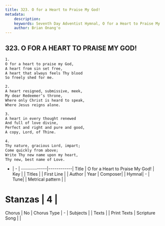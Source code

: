 ```yaml
---
title: 323. O for a Heart to Praise My God!
metadata:
    description: 
    keywords: Seventh Day Adventist Hymnal, O for a Heart to Praise My God!, , 
    author: Brian Onang'o
---
```



## 323. O FOR A HEART TO PRAISE MY GOD!

```txt
1.
O for a heart to praise my God,
A heart from sin set free,
A heart that always feels Thy blood
So freely shed for me.

2.
A heart resigned, submissive, meek,
My dear Redeemer’s throne,
Where only Christ is heard to speak,
Where Jesus reigns alone.

3.
A heart in every thought renewed
And full of love divine,
Perfect and right and pure and good,
A copy, Lord, of Thine.

4.
Thy nature, gracious Lord, impart;
Come quickly from above;
Write Thy new name upon my heart,
Thy new, best name of Love.
```

- |   -  |
-------------|------------|
Title | O for a Heart to Praise My God! |
Key |  |
Titles |  |
First Line |  |
Author | 
Year | 
Composer|  |
Hymnal|  - |
Tune|  |
Metrical pattern | |
# Stanzas | 4 |
Chorus | No |
Chorus Type | - |
Subjects |  |
Texts |  |
Print Texts | 
Scripture Song |  |
  
